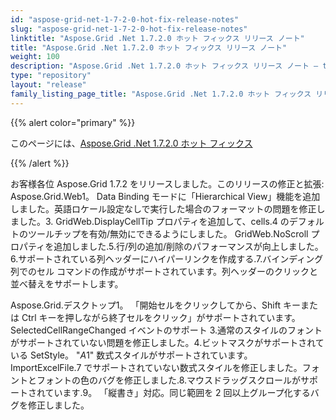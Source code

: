 ```yaml
---
id: "aspose-grid-net-1-7-2-0-hot-fix-release-notes"
slug: "aspose-grid-net-1-7-2-0-hot-fix-release-notes"
linktitle: "Aspose.Grid .Net 1.7.2.0 ホット フィックス リリース ノート"
title: "Aspose.Grid .Net 1.7.2.0 ホット フィックス リリース ノート"
weight: 100
description: "Aspose.Grid .Net 1.7.2.0 ホット フィックス リリース ノート – the latest updates and fixes."
type: "repository"
layout: "release"
family_listing_page_title: "Aspose.Grid .Net 1.7.2.0 ホット フィックス リリース ノート"
---
```

{{% alert color="primary" %}} 

このページには、[Aspose.Grid .Net 1.7.2.0 ホット フィックス](https://releases.aspose.com/cells/net/new-releases/aspose.grid-.net-1.7.2.0-hot-fix/)

{{% /alert %}} 

お客様各位 Aspose.Grid 1.7.2 をリリースしました。このリリースの修正と拡張: Aspose.Grid.Web1。 Data Binding モードに「Hierarchical View」機能を追加しました。英語ロケール設定なしで実行した場合のフォーマットの問題を修正しました。3. GridWeb.DisplayCellTip プロパティを追加して、cells.4 のデフォルトのツールチップを有効/無効にできるようにしました。 GridWeb.NoScroll プロパティを追加しました.5.行/列の追加/削除のパフォーマンスが向上しました。6.サポートされている列ヘッダーにハイパーリンクを作成する.7.バインディング列でのセル コマンドの作成がサポートされています。列ヘッダーのクリックと並べ替えをサポートします。

Aspose.Grid.デスクトップ1。 「開始セルをクリックしてから、Shift キーまたは Ctrl キーを押しながら終了セルをクリック」がサポートされています。 SelectedCellRangeChanged イベントのサポート 3.通常のスタイルのフォントがサポートされていない問題を修正しました。4.ビットマスクがサポートされている SetStyle。 "$A$1" 数式スタイルがサポートされています。 ImportExcelFile.7 でサポートされていない数式スタイルを修正しました。フォントとフォントの色のバグを修正しました.8.マウスドラッグスクロールがサポートされています.9。 「縦書き」対応。同じ範囲を 2 回以上グループ化するバグを修正しました。

